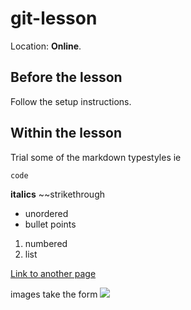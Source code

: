 # git-lesson

Location: **Online**.

## Before the lesson

Follow the setup instructions.

## Within the lesson

Trial some of the markdown typestyles ie 
```
code 
```
__italics__
~~strikethrough
- unordered
- bullet points
1. numbered
2. list

[Link to another page](www.google.com)

images take the form ![](image_url)
